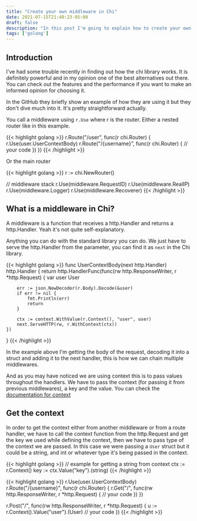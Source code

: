 ```yaml
---
title: "Create your own middleware in Chi"
date: 2021-07-15T21:40:23-05:00
draft: false
description: "In this post I'm going to explain how to create your own middleware in Chi, how to get the values from route handlers and other middlewares. And give some context of how the Chi library is used"
tags: ['golang']
---
```


## Introduction

I've had some trouble recently in finding out how the chi library works. It is definitely powerful and in my opinion one of the best alternatives out there. You can check out the features and the performance if you want to make an informed opinion for choosing it. 

In the GitHub they briefly show an example of how they are using it but they don't dive much into it. It's pretty straightforward actually.

You call a middleware using `r.Use` where r is the router. Either a nested router like in this example.

{{< highlight golang >}}
r.Route("/user", func(r chi.Router) {
    r.Use(user.UserContextBody)
    r.Route("/{username}", func(r chi.Router) {
        // your code
    })
})
{{< /highlight >}}


Or the main router

{{< highlight golang >}}
r := chi.NewRouter()

// middleware stack
r.Use(middleware.RequestID)
r.Use(middleware.RealIP)
r.Use(middleware.Logger)
r.Use(middleware.Recoverer)
{{< /highlight >}}

## What is a middleware in Chi?

A middleware is a function that receives a http.Handler and returns a http.Handler. Yeah it's not quite self-explanatory.

Anything you can do with the standard library you can do. We just have to serve the http.Handler from the parameter, you can find it as `next` in the Chi library.

{{< highlight golang >}}
func UserContextBody(next http.Handler) http.Handler {
    return http.HandlerFunc(func(rw http.ResponseWriter, r *http.Request) {
        var user User 

        err := json.NewDecoder(r.Body).Decode(&user)
        if err != nil {
            fmt.Println(err)
            return
        }

        ctx := context.WithValue(r.Context(), "user", user) 
        next.ServeHTTP(rw, r.WithContext(ctx))
	})
}
{{< /highlight >}}

In the example above I'm getting the body of the request, decoding it into a struct and adding it to the next handler, this is how we can chain multiple middlewares.

And as you may have noticed we are using context this is to pass values throughout the handlers. We have to pass the context (for passing it from previous middlewares), a key and the value. You can check the [documentation for context](https://pkg.go.dev/context?utm_source=gopls#WithValue)

## Get the context

In order to get the context either from another middleware or from a route handler, we have to call the context function from the http.Request and get the key we used while defining the context, then we have to pass type of the context we are passed. In this case we were passing a `User` struct but it could be a string, and int or whatever type it's being passed in the context.

{{< highlight golang >}}
// example for getting a string from context
ctx := r.Context()
key := ctx.Value("key").(string)
{{< /highlight >}}

{{< highlight golang >}}
r.Use(user.UserContextBody)
r.Route("/{username}", func(r chi.Router) {
    r.Get("/", func(rw http.ResponseWriter, r *http.Request) {
        // your code
    })
})

r.Post("/", func(rw http.ResponseWriter, r *http.Request) {
    u := r.Context().Value("user").(User)
    // your code
})
{{< /highlight >}}